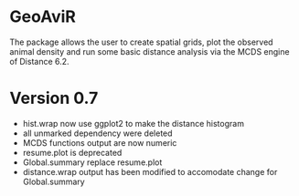 GeoAviR
=======
The package allows the user to create spatial grids, plot the observed animal density and run some basic distance analysis via the MCDS engine of Distance 6.2.

Version 0.7
=======
* hist.wrap now use ggplot2 to make the distance histogram
* all unmarked dependency were deleted
* MCDS functions output are now numeric
* resume.plot is deprecated
* Global.summary replace resume.plot
* distance.wrap output has been modified to accomodate change for Global.summary

